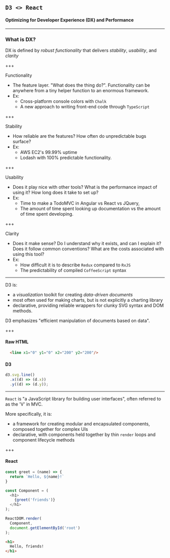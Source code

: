 ## `D3 <> React`
#### Optimizing for Developer Experience (DX) and Performance

---

### What is DX?

DX is defined by _robust functionality_ that delivers _stability_, _usability_, and _clarity_

+++

Functionality
* The feature layer. "What does the thing do?". Functionality can be anywhere from a tiny helper function to an enormous framework. 
* Ex: 
  * Cross-platform console colors with `Chalk`
  * A new approach to writing front-end code through `TypeScript`

+++

Stability
* How reliable are the features? How often do unpredictable bugs surface?
* Ex: 
  * AWS EC2's 99.99% uptime
  * Lodash with 100% predictable functionality.

+++

Usability
* Does it play nice with other tools? What is the performance impact of using it? How long does it take to set up?
* Ex: 
  * Time to make a TodoMVC in Angular vs React vs JQuery, 
  * The amount of time spent looking up documentation vs the amount of time spent developing.
 
+++ 
 
Clarity
* Does it make sense? Do I understand why it exists, and can I explain it? Does it follow common conventions? What are the costs associated with using this tool?
* Ex: 
  * How difficult it is to describe `Redux` compared to `RxJS`
  * The predictability of compiled `CoffeeScript` syntax 

---

D3 is: 

* a *visualization* toolkit for creating _data-driven documents_
* most often used for making charts, but is not explicitly a charting library
* declarative, providing reliable wrappers for clunky SVG syntax and DOM methods.

D3 emphasizes "efficient manipulation of documents based on data".

+++

#### Raw HTML
```html
  <line x1="0" y1="0" x2="200" y2="200"/>
```

#### D3
```javascript
d3.svg.line()
  .x((d) => (d.x))
  .y((d) => (d.y));
```

---

`React` is "a JavaScript library for building user interfaces", often referred to as the 'V' in MVC.

More specifically, it is: 
* a framework for creating modular and encapsulated components, composed together for complex UIs
* declarative, with components held together by thin `render` loops and component lifecycle methods

+++

#### React
```javascript
const greet = (name) => {
  return `Hello, ${name}!`
}

const Component = (
  <h1>
    {greet('friends')}
  </h1>
);

ReactDOM.render(
  Component,
  document.getElementById('root')
);
```

```html
<h1>
  Hello, friends!
</h1>
```
